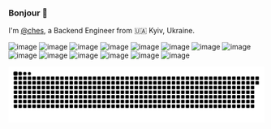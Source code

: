 ### Bonjour 👋

I'm [@ches](#hello), a Backend Engineer from 🇺🇦 Kyiv, Ukraine.

![image](https://img.shields.io/badge/PHP-777BB4?style=flat-square&logo=php&logoColor=white)
![image](https://img.shields.io/badge/Go-00ADD8?style=flat-square&logo=go&logoColor=white)
![image](https://img.shields.io/badge/JavaScript-F7DF1E?style=flat-square&logo=javascript&logoColor=black)
![image](https://img.shields.io/badge/Symfony-%2300843e?style=flat-square&logo=symfony&logoColor=white)
![image](https://img.shields.io/badge/Laravel-FF2D20?style=flat-square&logo=laravel&logoColor=black)
![image](https://img.shields.io/badge/MySQL-005C84?style=flat-square&logo=mysql&logoColor=white)
![image](https://img.shields.io/badge/RabbitMQ-%23FF6600?style=flat-square&logo=rabbitmq&logoColor=white)
![image](https://img.shields.io/badge/Redis-%23DD0031?style=flat-square&logo=redis&logoColor=white)
![image](https://img.shields.io/badge/Elastic_Search-005571?style=flat-square&logo=elasticsearch&logoColor=white)
![image](https://img.shields.io/badge/AWS-FF9900?style=flat-square&logo=amazonaws&logoColor=black)
![image](https://img.shields.io/badge/Docker-%230db7ed?style=flat-square&logo=docker&logoColor=white)
![image](https://img.shields.io/badge/Kubernetes-326ce5?style=flat-square&logo=kubernetes&logoColor=white)
![image](https://img.shields.io/badge/Git-F05032?style=flat-square&logo=git&logoColor=white)
![image](https://img.shields.io/badge/OS-Linux-informational?style=flat-square&logo=linux&logoColor=white)

<picture>
  <source
    media="(prefers-color-scheme: dark)"
    srcset="https://raw.githubusercontent.com/vorobeyme/vorobeyme/output/github-contribution-grid-snake-dark.svg" />
  <source
    media="(prefers-color-scheme: light)"
    srcset="https://raw.githubusercontent.com/vorobeyme/vorobeyme/output/github-contribution-grid-snake.svg" />
  <img
    alt="github contribution grid snake animation"
    src="https://raw.githubusercontent.com/vorobeyme/vorobeyme/output/github-contribution-grid-snake.svg" />
</picture>
